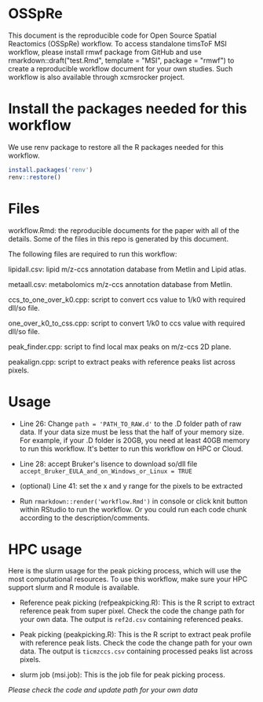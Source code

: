 # OSSpRe

This document is the reproducible code for Open Source Spatial Reactomics (OSSpRe) workflow. To access standalone timsToF MSI workflow, please install rmwf package from GitHub and use rmarkdown::draft("test.Rmd", template = "MSI", package = "rmwf") to create a reproducible workflow document for your own studies. Such workflow is also available through xcmsrocker project.

# Install the packages needed for this workflow

We use renv package to restore all the R packages needed for this workflow.

```r
install.packages('renv')
renv::restore()
```

# Files

workflow.Rmd: the reproducible documents for the paper with all of the details. Some of the files in this repo is generated by this document.

The following files are required to run this workflow:

lipidall.csv: lipid m/z-ccs annotation database from Metlin and Lipid atlas.

metaall.csv: metabolomics m/z-ccs annotation database from Metlin.

ccs_to_one_over_k0.cpp: script to convert ccs value to 1/k0 with required dll/so file.

one_over_k0_to_css.cpp: script to convert 1/k0 to ccs value with required dll/so file.

peak_finder.cpp: script to find local max peaks on m/z-ccs 2D plane.

peakalign.cpp: script to extract peaks with reference peaks list across pixels.

# Usage

- Line 26: Change `path = 'PATH_TO_RAW.d'` to the .D folder path of raw data. If your data size must be less that the half of your memory size. For example, if your .D folder is 20GB, you need at least 40GB memory to run this workflow. It's better to run this workflow on HPC or Cloud.

- Line 28: accept Bruker's lisence to download so/dll file  `accept_Bruker_EULA_and_on_Windows_or_Linux = TRUE`

- (optional) Line 41: set the x and y range for the pixels to be extracted

- Run `rmarkdown::render('workflow.Rmd')` in console or click knit button within RStudio to run the workflow. Or you could run each code chunk according to the description/comments.

# HPC usage

Here is the slurm usage for the peak picking process, which will use the most computational resources. To use this workflow, make sure your HPC support slurm and R module is available.

- Reference peak picking (refpeakpicking.R): This is the R script to extract reference peak from super pixel. Check the code the change path for your own data. The output is `ref2d.csv` containing referenced peaks.

- Peak picking (peakpicking.R): This is the R script to extract peak profile with reference peak lists. Check the code the change path for your own data. The output is `ticmzccs.csv` containing processed peaks list across pixels.

- slurm job (msi.job): This is the job file for peak picking process.

*Please check the code and update path for your own data*

